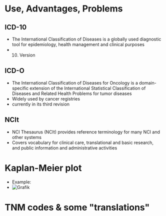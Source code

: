 # Use, Advantages, Problems
## ICD-10
- The International Classification of Diseases is a globally used diagnostic tool for epidemiology, health management and clinical purposes
- 10. Version
## ICD-O
- The International Classification of Diseases for Oncology is a domain-specific extension of the International Statistical Classification of Diseases and Related Health Problems for tumor diseases
- Widely used by cancer registries
- currently in its third revision
## NCIt
- NCI Thesaurus (NCIt) provides reference terminology for many NCI and other systems
- Covers vocabulary for clinical care, translational and basic research, and public information and administrative activities
# Kaplan-Meier plot
- Example: <br>
- ![Grafik](https://www.google.com/url?sa=i&url=https%3A%2F%2Fwww.medcalc.org%2Fmanual%2Fkaplan-meier.php&psig=AOvVaw1lA_ixFpRDzInQmSeVpxfh&ust=1664972612011000&source=images&cd=vfe&ved=0CAkQjRxqFwoTCJDvlr7IxvoCFQAAAAAdAAAAABAW)
# TNM codes &  some "translations"
